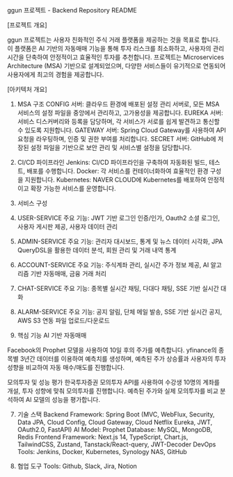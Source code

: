 ggun 프로젝트 - Backend Repository README

[프로젝트 개요]

ggun 프로젝트는 사용자 친화적인 주식 거래 플랫폼을 제공하는 것을 목표로 합니다. 
이 플랫폼은 AI 기반의 자동매매 기능을 통해 투자 리스크를 최소화하고, 사용자의 관리 시간을 단축하여 안정적이고 효율적인 투자를 추천합니다.
프로젝트는 Microservices Architecture (MSA) 기반으로 설계되었으며, 다양한 서비스들이 유기적으로 연동되어 사용자에게 최고의 경험을 제공합니다.

[아키텍처 개요]

1. MSA 구조
CONFIG 서버: 클라우드 환경에 배포된 설정 관리 서버로, 모든 MSA 서비스의 설정 파일을 중앙에서 관리하고, 고가용성을 제공합니다.
EUREKA 서버: 서비스 디스커버리와 등록을 담당하며, 각 서비스가 서로를 쉽게 발견하고 통신할 수 있도록 지원합니다.
GATEWAY 서버: Spring Cloud Gateway를 사용하여 API 요청을 라우팅하며, 인증 및 권한 부여를 처리합니다.
SECRET 서버: GitHub에 저장된 설정 파일을 기반으로 보안 관리 및 서비스별 설정을 담당합니다.

3. CI/CD 파이프라인
Jenkins: CI/CD 파이프라인을 구축하여 자동화된 빌드, 테스트, 배포를 수행합니다.
Docker: 각 서비스를 컨테이너화하여 효율적인 환경 구성을 지원합니다.
Kubernetes: NAVER CLOUD에 Kubernetes를 배포하여 안정적이고 확장 가능한 서비스를 운영합니다.

4. 서비스 구성
1. USER-SERVICE
주요 기능: JWT 기반 로그인 인증/인가, Oauth2 소셜 로그인, 사용자 게시판 제공, 사용자 데이터 관리
2. ADMIN-SERVICE
주요 기능: 관리자 대시보드, 통계 및 뉴스 데이터 시각화, JPA QueryDSL을 활용한 데이터 분석, 회원 관리 및 거래 내역 통계
3. ACCOUNT-SERVICE
주요 기능: 주식계좌 관리, 실시간 주가 정보 제공, AI 알고리즘 기반 자동매매, 금융 거래 처리
4. CHAT-SERVICE
주요 기능: 종목별 실시간 채팅, 다대다 채팅, SSE 기반 실시간 대화
5. ALARM-SERVICE
주요 기능: 공지 알림, 단체 메일 발송, SSE 기반 실시간 공지, AWS S3 연동 파일 업로드/다운로드

6. 핵심 기능
AI 기반 자동매매

Facebook의 Prophet 모델을 사용하여 10일 후의 주가를 예측합니다.
yfinance의 종목별 3년간 데이터를 이용하여 예측치를 생성하며, 예측된 주가 상승률과 사용자의 투자 성향을 비교하여 자동 매수/매도를 진행합니다.

모의투자 및 성능 평가
한국투자증권 모의투자 API를 사용하여 수강생 10명의 계좌를 개설, 투자 성향에 맞춰 모의투자를 진행합니다.
예측된 주가와 실제 모의투자를 비교 분석하여 AI 모델의 성능을 평가합니다.

7. 기술 스택
Backend
Framework: Spring Boot (MVC, WebFlux, Security, Data JPA, Cloud Config, Cloud Gateway, Cloud Netflix Eureka, JWT, OAuth2.0, FastAPI)
AI Model: Prophet
Database: MySQL, MongoDB, Redis
Frontend
Framework: Next.js 14, TypeScript, Chart.js, TailwindCSS, Zustand, Tanstack/React-query, JWT-Decoder
DevOps
Tools: Jenkins, Docker, Kubernetes, Synology NAS, GitHub

9. 협업 도구
Tools: Github, Slack, Jira, Notion
